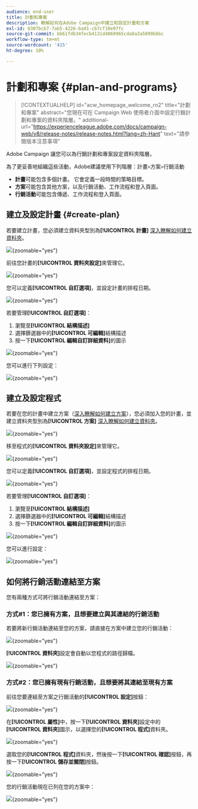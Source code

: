 ```yaml
---
audience: end-user
title: 計劃和專案
description: 瞭解如何在Adobe Campaign中建立和設定計畫和方案
exl-id: 0307bcb7-7ab5-4226-bad1-cb7cf10e97fc
source-git-commit: bb61fdb34fecb4131d4069965cda8a3a5099b6bc
workflow-type: tm+mt
source-wordcount: '415'
ht-degree: 10%

---
```


# 計劃和專案 {#plan-and-programs}

>[!CONTEXTUALHELP]
>id="acw_homepage_welcome_rn2"
>title="計劃和專案"
>abstract="您現在可在 Campaign Web 使用者介面中設定行銷計劃和專案的資料夾階層。"
>additional-url="https://experienceleague.adobe.com/docs/campaign-web/v8/release-notes/release-notes.html?lang=zh-Hant" text="請參閱版本注意事項"

Adobe Campaign 讓您可以為行銷計劃和專案設定資料夾階層。

為了更妥善地組織這些活動，Adobe建議使用下列階層：計畫`>`方案`>`行銷活動

* **計畫**&#x200B;可能包含多個計畫。 它會定義一段時間的策略目標。
* **方案**&#x200B;可能包含其他方案，以及行銷活動、工作流程和登入頁面。
* **行銷活動**&#x200B;可能包含傳遞、工作流程和登入頁面。

## 建立及設定計畫 {#create-plan}

若要建立計畫，您必須建立資料夾型別為&#x200B;**[!UICONTROL 計畫]** [深入瞭解如何建立資料夾](create-manage-folder.md)。

![](assets/plan_create.png){zoomable="yes"}

前往您計畫的&#x200B;**[!UICONTROL 資料夾設定]**&#x200B;來管理它。

![](assets/plan_settings.png){zoomable="yes"}

您可以定義&#x200B;**[!UICONTROL 自訂選項]**，並設定計畫的排程日期。

![](assets/plan_options.png){zoomable="yes"}

若要管理&#x200B;**[!UICONTROL 自訂選項]**：

1. 瀏覽至&#x200B;**[!UICONTROL 結構描述]**
1. 選擇篩選器中的&#x200B;**[!UICONTROL 可編輯]**&#x200B;結構描述
1. 按一下&#x200B;**[!UICONTROL 編輯自訂詳細資料]**&#x200B;的圖示

![](assets/plan_edit.png){zoomable="yes"}

您可以進行下列設定：

![](assets/plan_customfields.png){zoomable="yes"}

## 建立及設定程式

若要在您的計畫中建立方案（[深入瞭解如何建立方案](#create-plan)），您必須加入您的計畫，並建立資料夾型別為&#x200B;**[!UICONTROL 方案]** [深入瞭解如何建立資料夾](create-manage-folder.md)。

![](assets/program_create.png){zoomable="yes"}

移至程式的&#x200B;**[!UICONTROL 資料夾設定]**&#x200B;來管理它。

![](assets/program_settings.png){zoomable="yes"}

您可以定義&#x200B;**[!UICONTROL 自訂選項]**，並設定程式的排程日期。

![](assets/program_options.png){zoomable="yes"}

若要管理&#x200B;**[!UICONTROL 自訂選項]**：

1. 瀏覽至&#x200B;**[!UICONTROL 結構描述]**
1. 選擇篩選器中的&#x200B;**[!UICONTROL 可編輯]**&#x200B;結構描述
1. 按一下&#x200B;**[!UICONTROL 編輯自訂詳細資料]**&#x200B;的圖示

![](assets/program_edit.png){zoomable="yes"}

您可以進行設定：

![](assets/program_customfields.png){zoomable="yes"}

## 如何將行銷活動連結至方案

您有兩種方式可將行銷活動連結至方案：

### 方式#1：您已擁有方案，且想要建立與其連結的行銷活動

若要將新行銷活動連結至您的方案，請直接在方案中建立您的行銷活動：

![](assets/program_campaign_create.png){zoomable="yes"}

**[!UICONTROL 資料夾]**&#x200B;設定會自動以您程式的路徑歸檔。

![](assets/program_campaign_folder.png){zoomable="yes"}

### 方式#2：您已擁有現有行銷活動，且想要將其連結至現有方案

前往您要連結至方案之行銷活動的&#x200B;**[!UICONTROL 設定]**&#x200B;按鈕：

![](assets/campaign_settings.png){zoomable="yes"}

在&#x200B;**[!UICONTROL 屬性]**&#x200B;中，按一下&#x200B;**[!UICONTROL 資料夾]**&#x200B;設定中的&#x200B;**[!UICONTROL 資料夾]**&#x200B;圖示，以選擇您的&#x200B;**[!UICONTROL 程式]**&#x200B;資料夾。

![](assets/campaign_folder.png){zoomable="yes"}

選取您的&#x200B;**[!UICONTROL 程式]**&#x200B;資料夾，然後按一下&#x200B;**[!UICONTROL 確認]**&#x200B;按鈕，再按一下&#x200B;**[!UICONTROL 儲存並關閉]**&#x200B;按鈕。

![](assets/campaign_linked.png){zoomable="yes"}

您的行銷活動現在已列在您的方案中：

![](assets/campaign_in_program.png){zoomable="yes"}
